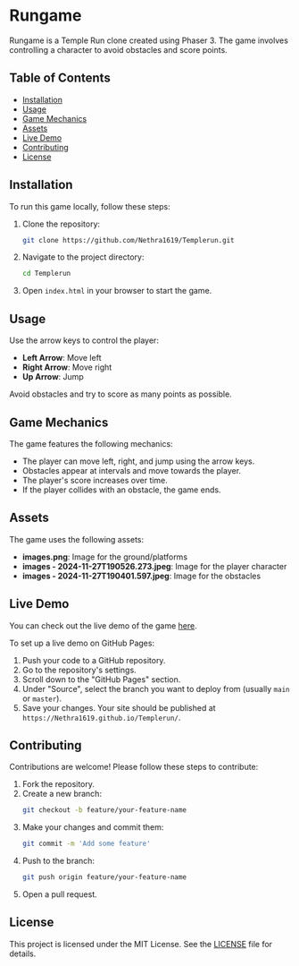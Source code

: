 # Rungame

Rungame is a Temple Run clone created using Phaser 3. The game involves controlling a character to avoid obstacles and score points.

## Table of Contents

- [Installation](#installation)
- [Usage](#usage)
- [Game Mechanics](#game-mechanics)
- [Assets](#assets)
- [Live Demo](#live-demo)
- [Contributing](#contributing)
- [License](#license)

## Installation

To run this game locally, follow these steps:

1. Clone the repository:
    ```sh
    git clone https://github.com/Nethra1619/Templerun.git
    ```
2. Navigate to the project directory:
    ```sh
    cd Templerun
    ```
3. Open `index.html` in your browser to start the game.

## Usage

Use the arrow keys to control the player:

- **Left Arrow**: Move left
- **Right Arrow**: Move right
- **Up Arrow**: Jump

Avoid obstacles and try to score as many points as possible.

## Game Mechanics

The game features the following mechanics:

- The player can move left, right, and jump using the arrow keys.
- Obstacles appear at intervals and move towards the player.
- The player's score increases over time.
- If the player collides with an obstacle, the game ends.

## Assets

The game uses the following assets:

- **images.png**: Image for the ground/platforms
- **images - 2024-11-27T190526.273.jpeg**: Image for the player character
- **images - 2024-11-27T190401.597.jpeg**: Image for the obstacles

## Live Demo

You can check out the live demo of the game [here](https://Nethra1619.github.io/Templerun/).

To set up a live demo on GitHub Pages:

1. Push your code to a GitHub repository.
2. Go to the repository's settings.
3. Scroll down to the "GitHub Pages" section.
4. Under "Source", select the branch you want to deploy from (usually `main` or `master`).
5. Save your changes. Your site should be published at `https://Nethra1619.github.io/Templerun/`.

## Contributing

Contributions are welcome! Please follow these steps to contribute:

1. Fork the repository.
2. Create a new branch:
    ```sh
    git checkout -b feature/your-feature-name
    ```
3. Make your changes and commit them:
    ```sh
    git commit -m 'Add some feature'
    ```
4. Push to the branch:
    ```sh
    git push origin feature/your-feature-name
    ```
5. Open a pull request.

## License

This project is licensed under the MIT License. See the [LICENSE](LICENSE) file for details.
